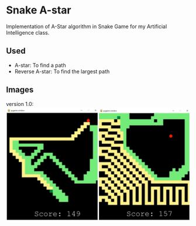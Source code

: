 # Snake A-star

Implementation of A-Star algorithm in Snake Game for my Artificial Intelligence class.

##  Used
- A-star: To find a path
- Reverse A-star: To find the largest path

## Images
version 1.0:
![Game](img/001.png)
